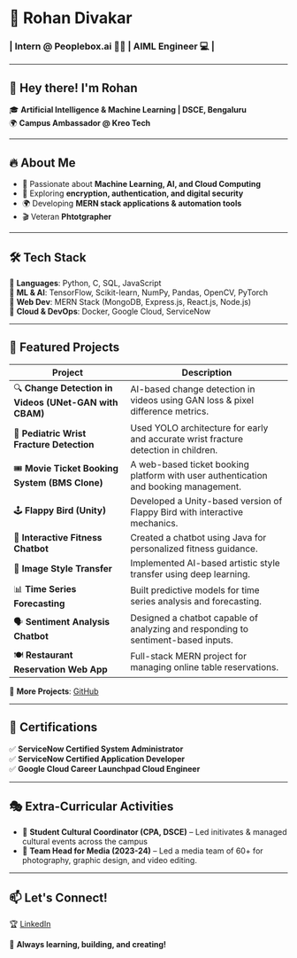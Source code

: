 # 🚀 Rohan Divakar 
### | Intern @ Peoplebox.ai 🧑‍💼 | AIML Engineer 💻 | 

---

## 👋 Hey there! I'm Rohan  
🎓 **Artificial Intelligence & Machine Learning | DSCE, Bengaluru**  
🌍 **Campus Ambassador @ Kreo Tech**  

---

## 🔥 About Me  
- 🧠 Passionate about **Machine Learning, AI, and Cloud Computing**  
- 🔐 Exploring **encryption, authentication, and digital security**  
- 🌍 Developing **MERN stack applications & automation tools**  
- 🎬 Veteran **Phtotgrapher**  

---

## 🛠 Tech Stack  
🔹 **Languages**: Python, C, SQL, JavaScript  
🔹 **ML & AI**: TensorFlow, Scikit-learn, NumPy, Pandas, OpenCV, PyTorch  
🔹 **Web Dev**: MERN Stack (MongoDB, Express.js, React.js, Node.js)  
🔹 **Cloud & DevOps**: Docker, Google Cloud, ServiceNow  

---

## 📌 Featured Projects  
| Project | Description |
|---------|------------|
| 🔍 **Change Detection in Videos (UNet-GAN with CBAM)** | AI-based change detection in videos using GAN loss & pixel difference metrics. |
| 🏥 **Pediatric Wrist Fracture Detection** | Used YOLO architecture for early and accurate wrist fracture detection in children. |
| 🎟️ **Movie Ticket Booking System (BMS Clone)** | A web-based ticket booking platform with user authentication and booking management. |
| 🕹️ **Flappy Bird (Unity)** | Developed a Unity-based version of Flappy Bird with interactive mechanics. |
| 🤖 **Interactive Fitness Chatbot** | Created a chatbot using Java for personalized fitness guidance. |
| 🎨 **Image Style Transfer** | Implemented AI-based artistic style transfer using deep learning. |
| 📊 **Time Series Forecasting** | Built predictive models for time series analysis and forecasting. |
| 🗣️ **Sentiment Analysis Chatbot** | Designed a chatbot capable of analyzing and responding to sentiment-based inputs. |
| 🍽️ **Restaurant Reservation Web App** | Full-stack MERN project for managing online table reservations. |

🔗 **More Projects**: [GitHub](https://github.com/Rohand19?tab=repositories)  

---

## 📜 Certifications  
✅ **ServiceNow Certified System Administrator**  
✅ **ServiceNow Certified Application Developer**  
✅ **Google Cloud Career Launchpad Cloud Engineer**  

---

## 🎭 Extra-Curricular Activities  
- 🎤 **Student Cultural Coordinator (CPA, DSCE)** – Led initivates & managed cultural events across the campus
- 🎥 **Team Head for Media (2023-24)** – Led a media team of 60+ for photography, graphic design, and video editing.   

---

## 📫 Let's Connect!  
🏆 [LinkedIn](https://www.linkedin.com/in/rohan-divakar-b47417230/) 

🚀 **Always learning, building, and creating!**  

